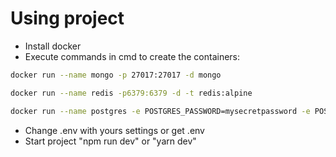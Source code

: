 # Using project

* Install docker
* Execute commands in cmd to create the containers:
```bash
docker run --name mongo -p 27017:27017 -d mongo
```

```bash
docker run --name redis -p6379:6379 -d -t redis:alpine
```

```bash
docker run --name postgres -e POSTGRES_PASSWORD=mysecretpassword -e POSTGRES_USER=MyUser -e POSTGRES_DB=MyDbName -p 5432:5432 -d postgres
```
* Change .env with yours settings or get .env
* Start project "npm run dev" or "yarn dev"
